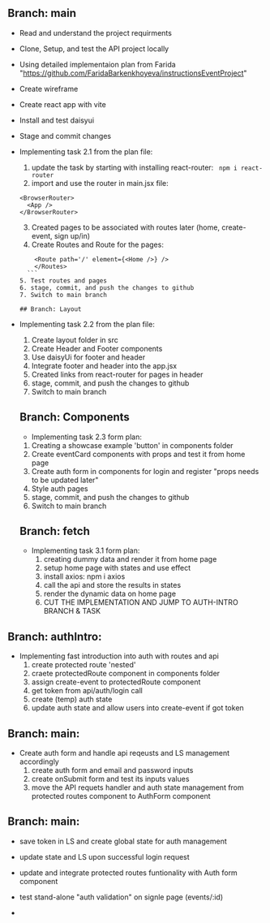 ## Branch: main

- Read and understand the project requirments
- Clone, Setup, and test the API project locally
- Using detailed implementaion plan from Farida "https://github.com/FaridaBarkenkhoyeva/instructionsEventProject"
- Create wireframe
- Create react app with vite
- Install and test daisyui
- Stage and commit changes
- Implementing task 2.1 from the plan file:
    1. update the task by starting with installing react-router: ``` npm i react-router```
    2. import and use the router in main.jsx file: 
    ``` import { BrowserRouter } from "react-router";
    <BrowserRouter>
      <App />
    </BrowserRouter>
    ```
    3. Created pages to be associated with routes later (home, create-event, sign up/in)
    4. Create Routes and Route for the pages:
    ```<Routes>
        <Route path='/' element={<Home />} />
        </Routes>
      ```
    5. Test routes and pages
    6. stage, commit, and push the changes to github
    7. Switch to main branch
    
  ## Branch: Layout
- Implementing task 2.2 from the plan file:
  1. Create layout folder in src
  2. Create Header and Footer components
  3. Use daisyUi for footer and header
  4. Integrate footer and header into the app.jsx
  5. Created links <Link> from react-router for pages in header
  6. stage, commit, and push the changes to github
  7. Switch to main branch

  ## Branch: Components
  - Implementing task 2.3 form plan:
  1. Creating a showcase example 'button' in components folder
  2. Create eventCard components with props and test it from home page
  3. Create auth form in components for login and register "props needs to be updated later"
  4. Style auth pages
  5. stage, commit, and push the changes to github
  6. Switch to main branch

    ## Branch: fetch
  - Implementing task 3.1 form plan:
    1. creating dummy data and render it from home page
    2. setup home page with states and use effect
    3. install axios: npm i axios
    4. call the api and store the results in states
    5. render the dynamic data on home page
    6. CUT THE IMPLEMENTATION AND JUMP TO AUTH-INTRO BRANCH & TASK

## Branch: authIntro:
- Implementing fast introduction into auth with routes and api
  1. create protected route 'nested'
  2. craete protectedRoute component in components folder
  3. assign create-event to protectedRoute component
  4. get token from api/auth/login call
  5. create (temp) auth state 
  6. update auth state and allow users into create-event if got token

## Branch: main:
- Create auth form and handle api reqeusts and LS management accordingly
  1. create auth form and email and password inputs
  2. create onSubmit form and test its inputs values
  3. move the API requets handler and auth state management from protected routes component to AuthForm component

## Branch: main:
- save token in LS and create global state for auth management
- update state and LS upon successful login request
- update and integrate protected routes funtionality with Auth form component
- test stand-alone "auth validation" on signle page (events/:id)






  

- 
